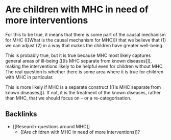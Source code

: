 # Are children with MHC in need of more interventions
For this to be true, it means that there is some part of the causal mechanism for MHC ([[What is the causal mechanism for MHC]]) that we believe that (1) we can adjust (2) in a way that makes the children have greater well-being.

This is probably true, but it is true because MHC most likely captures general areas of ill-being ([[Is MHC separate from known diseases]]), making the interventions likely to be helpful even for children without MHC. The real question is whether there is some area where it is true for children with MHC in particular.

This is more likely if MHC is a separate construct ([[Is MHC separate from known diseases]]). If not, it is the treatment of the known diseases, rather than MHC, that we should focus on – or a re-categorisation.

## Backlinks
* [[Research-questions around MHC]]
	* [[Are children with MHC in need of more interventions]]?

<!-- #Work -->

<!-- {BearID:6954948C-9EEE-4DBC-8DC6-E6EF107DE7D4-15756-0000130B99F2022F} -->
